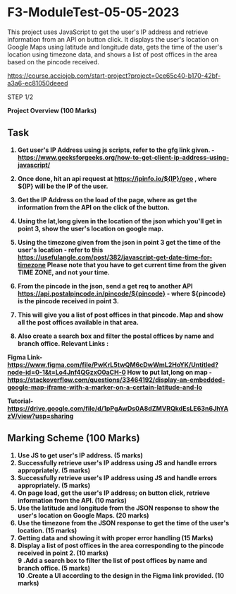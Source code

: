 # F3-ModuleTest-05-05-2023
This project uses JavaScript to get the user's IP address and retrieve information from an API on button click. It displays the user's location on Google Maps using latitude and longitude data, gets the time of the user's location using timezone data, and shows a list of post offices in the area based on the pincode received.

https://course.acciojob.com/start-project?project=0ce65c40-b170-42bf-a3a6-ec81050deeed


STEP 1/2


<b>Project Overview (100 Marks)<b>

Task
----------
1. Get user's IP Address using js scripts, refer to the gfg link given. - https://www.geeksforgeeks.org/how-to-get-client-ip-address-using-javascript/


2. Once done, hit an api request at https://ipinfo.io/${IP}/geo , where ${IP} will be the IP of the user.
3. Get the IP Address on the load of the page, where as get the information from the API on the click of the button.
4. Using the lat,long given in the location of the json which you'll get in point 3, show the user's location on google map.
5. Using the timezone given from the json in point 3 get the time of the user's location - refer to this https://usefulangle.com/post/382/javascript-get-date-time-for-timezone
    Please note that you have to get current time from the given TIME ZONE, and not your time.
6. From the pincode in the json, send a get req to another API https://api.postalpincode.in/pincode/${pincode} - where ${pincode} is the pincode received in point 3.
7.  This will give you a list of post offices in that pincode. Map and show all the post offices available in that area.
8. Also create a search box and filter the postal offices by name and branch office.
Relevant Links :

Figma Link- https://www.figma.com/file/PwKrL5twQM6cDwWmL2HoYK/Untitled?node-id=0-1&t=Lo4Jnf4QGzxO0aCH-0
How to put lat,long on map - https://stackoverflow.com/questions/33464192/display-an-embedded-google-map-iframe-with-a-marker-on-a-certain-latitude-and-lo


Tutorial- https://drive.google.com/file/d/1pPgAwDs0A8dZMVRQkdEsLE63n6JhYAzV/view?usp=sharing



Marking Scheme (100 Marks)
------------------------------------------
1. Use JS to get user's IP address. (5 marks)
2. Successfully retrieve user's IP address using JS and handle errors appropriately. (5 marks)
3. Successfully retrieve user's IP address using JS and handle errors appropriately. (5 marks)
4. On page load, get the user's IP address; on button click, retrieve information from the API. (10 marks)
5. Use the latitude and longitude from the JSON response to show the user's location on Google Maps. (20 marks)
6. Use the timezone from the JSON response to get the time of the user's location. (15 marks)
7. Getting data and showing it with proper error handling (15 Marks)
8. Display a list of post offices in the area corresponding to the pincode received in point 2. (10 marks) <br>
9 .Add a search box to filter the list of post offices by name and branch office. (5 marks) <br>
10 .Create a UI according to the design in the Figma link provided. (10 marks)
    
    
    
    
    
    
    
    
    
    
    
    
    
    
    
    
    
    
